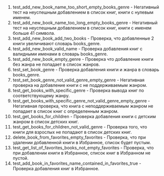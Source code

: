1. test_add_new_book_name_too_short_empty_books_genre - Негативный тест на неуспешным добавлением в список книг, книги 
с нулевым именем.
2. test_add_new_book_name_too_long_empty_books_genre - Негативный тест на неуспешным добавлением в список книг, книги 
с  именем больше 41 символа.
3. test_add_new_book_add_two_books - Проверка, что добавленные 2 книги увеличивают словарь books_genre.
4. test_add_new_book_valid_name  - Проверка добавления книг с валидными именами в словарь books_genre.
5. test_add_new_book_empty_genre - Проверка что добавление книги без жанра не попадает в список жанров.
6. test_set_book_genre - Проверка добавления книги и жанра в словарь books_genre.
7. test_set_book_genre_not_valid_genre_empty_genre - Негативная проверка на добавление книги с не поддерживаемым жанром.
8. test_get_books_with_specific_genre - Проверка вывода книг по соответствующему жанру.
9. test_get_books_with_specific_genre_not_valid_genre_empty_genre - Негативная проверка, что книга с неподдерживаемым 
жанром не попадает в список книг с определенным жанром. 
10. test_get_books_for_children - Проверка добавления книги с детским жанром в список детских книг.
11. test_get_books_for_children_not_valid_genre - Проверка того, что книги для взрослых не попадают в список детских 
книг.
12. delete_book_from_favorites_empty_favorites - Проверка, что при удалении добавленной книги в Избранное, список будет 
пустым.
13. test_get_list_of_favorites_books_not_empty_favorites - Проверка, что при добавлении книги в Избранное, список книг 
в Избранном не пустой.
14. test_add_book_in_favorites_name_contained_in_favorites_true - Проверка добавления книг в Избранное.
